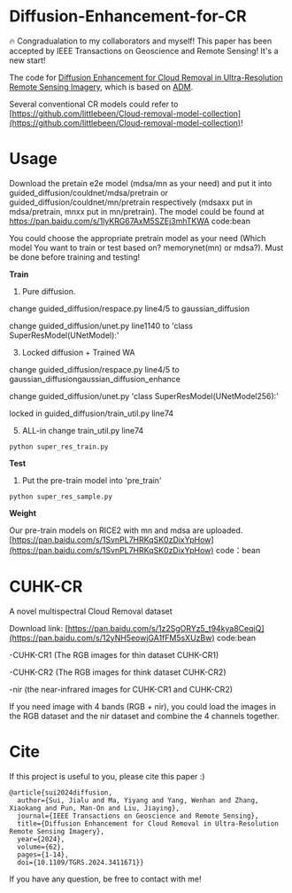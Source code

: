 # Diffusion-Enhancement-for-CR

🔥 Congradualation to my collaborators and myself! This paper has been accepted by IEEE Transactions on Geoscience and Remote Sensing! It's a new start!

The code for [Diffusion Enhancement for Cloud Removal in Ultra-Resolution Remote Sensing Imagery](https://ieeexplore.ieee.org/abstract/document/10552304/), which is based on [ADM](https://github.com/openai/guided-diffusion). 

Several conventional CR models could refer to [https://github.com/littlebeen/Cloud-removal-model-collection](https://github.com/littlebeen/Cloud-removal-model-collection)!

# Usage

Download the pretain e2e model (mdsa/mn as your need) and put it into guided_diffusion/couldnet/mdsa/pretrain or guided_diffusion/couldnet/mn/pretrain respectively (mdsaxx put in mdsa/pretrain, mnxx put in mn/pretrain). The model could be found at https://pan.baidu.com/s/1lyKRG67AxM5SZEj3mhTKWA code:bean

 You could choose the appropriate pretrain model as your need (Which model You want to train or test based on? memorynet(mn) or mdsa?). Must be done before training and testing!

**Train**
1. Pure diffusion.

change guided_diffusion/respace.py line4/5 to gaussian_diffusion

change guided_diffusion/unet.py line1140 to 'class SuperResModel(UNetModel):'

3. Locked diffusion + Trained WA

change guided_diffusion/respace.py line4/5 to gaussian_diffusiongaussian_diffusion_enhance

change guided_diffusion/unet.py 'class SuperResModel(UNetModel256):'

locked in guided_diffusion/train_util.py line74

5. ALL-in change train_util.py line74

```python super_res_train.py```

**Test**

1. Put the pre-train model into 'pre_train'

```python super_res_sample.py```

**Weight**

Our pre-train models on RICE2 with mn and mdsa are uploaded. [https://pan.baidu.com/s/1SvnPL7HRKqSK0zDixYpHow](https://pan.baidu.com/s/1SvnPL7HRKqSK0zDixYpHow) code：bean

# CUHK-CR

A novel multispectral Cloud Removal dataset

Download link: [https://pan.baidu.com/s/1z2SgORYz5_t94kya8CeqiQ](https://pan.baidu.com/s/12yNH5eowjGA1fFM5sXUzBw) code:bean

-CUHK-CR1 (The RGB images for thin dataset CUHK-CR1)

-CUHK-CR2 (The RGB images for think dataset CUHK-CR2)

-nir (the near-infrared images for CUHK-CR1 and CUHK-CR2)

If you need image with 4 bands (RGB + nir), you could load the images in the RGB dataset and the nir dataset and combine the 4 channels together. 


# Cite

If this project is useful to you, please cite this paper :)

```
@article{sui2024diffusion,
  author={Sui, Jialu and Ma, Yiyang and Yang, Wenhan and Zhang, Xiaokang and Pun, Man-On and Liu, Jiaying},
  journal={IEEE Transactions on Geoscience and Remote Sensing}, 
  title={Diffusion Enhancement for Cloud Removal in Ultra-Resolution Remote Sensing Imagery}, 
  year={2024},
  volume={62},
  pages={1-14},
  doi={10.1109/TGRS.2024.3411671}}
```
If you have any question, be free to contact with me!
